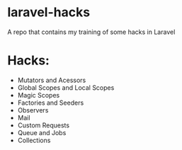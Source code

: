 # laravel-hacks
A repo that contains my training of some hacks in Laravel

# Hacks:
- Mutators and Acessors
- Global Scopes and Local Scopes
- Magic Scopes
- Factories and Seeders
- Observers
- Mail 
- Custom Requests
- Queue and Jobs
- Collections